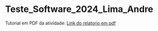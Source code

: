 # Teste_Software_2024_Lima_Andre
 
Tutorial em PDF da atividade: 
[Link do relatorio em pdf](assets/Andre_Lima_atividade_1.pdf)
